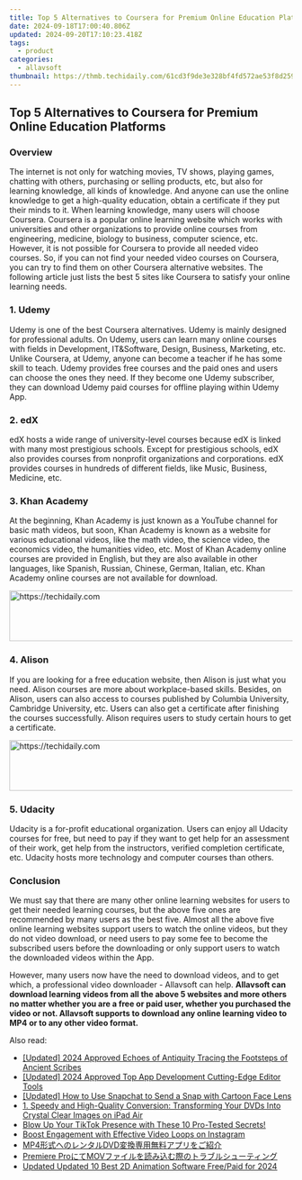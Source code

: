```yaml
---
title: Top 5 Alternatives to Coursera for Premium Online Education Platforms
date: 2024-09-18T17:00:40.806Z
updated: 2024-09-20T17:10:23.418Z
tags:
  - product
categories:
  - allavsoft
thumbnail: https://thmb.techidaily.com/61cd3f9de3e328bf4fd572ae53f8d259727451f01b55bbfffcdce03a7aae8744.jpg
---
```


## Top 5 Alternatives to Coursera for Premium Online Education Platforms

### Overview

The internet is not only for watching movies, TV shows, playing games, chatting with others, purchasing or selling products, etc, but also for learning knowledge, all kinds of knowledge. And anyone can use the online knowledge to get a high-quality education, obtain a certificate if they put their minds to it. When learning knowledge, many users will choose Coursera. Coursera is a popular online learning website which works with universities and other organizations to provide online courses from engineering, medicine, biology to business, computer science, etc. However, it is not possible for Coursera to provide all needed video courses. So, if you can not find your needed video courses on Coursera, you can try to find them on other Coursera alternative websites. The following article just lists the best 5 sites like Coursera to satisfy your online learning needs.

### 1\. Udemy

Udemy is one of the best Coursera alternatives. Udemy is mainly designed for professional adults. On Udemy, users can learn many online courses with fields in Development, IT&Software, Design, Business, Marketing, etc. Unlike Coursera, at Udemy, anyone can become a teacher if he has some skill to teach. Udemy provides free courses and the paid ones and users can choose the ones they need. If they become one Udemy subscriber, they can download Udemy paid courses for offline playing within Udemy App.

### 2\. edX

edX hosts a wide range of university-level courses because edX is linked with many most prestigious schools. Except for prestigious schools, edX also provides courses from nonprofit organizations and corporations. edX provides courses in hundreds of different fields, like Music, Business, Medicine, etc.

### 3\. Khan Academy

At the beginning, Khan Academy is just known as a YouTube channel for basic math videos, but soon, Khan Academy is known as a website for various educational videos, like the math video, the science video, the economics video, the humanities video, etc. Most of Khan Academy online courses are provided in English, but they are also available in other languages, like Spanish, Russian, Chinese, German, Italian, etc. Khan Academy online courses are not available for download.

<!-- affiliate ads begin -->
<a href="https://appsumo.8odi.net/c/5597632/2111982/7443" target="_top" id="2111982">
  <img src="//a.impactradius-go.com/display-ad/7443-2111982" border="0" alt="https://techidaily.com" width="728" height="90"/>
</a>
<img height="0" width="0" src="https://appsumo.8odi.net/i/5597632/2111982/7443" style="position:absolute;visibility:hidden;" border="0" />
<!-- affiliate ads end -->

### 4\. Alison

If you are looking for a free education website, then Alison is just what you need. Alison courses are more about workplace-based skills. Besides, on Alison, users can also access to courses published by Columbia University, Cambridge University, etc. Users can also get a certificate after finishing the courses successfully. Alison requires users to study certain hours to get a certificate.

<!-- affiliate ads begin -->
<a href="https://appsumo.8odi.net/c/5597632/2137412/7443" target="_top" id="2137412">
  <img src="//a.impactradius-go.com/display-ad/7443-2137412" border="0" alt="https://techidaily.com" width="728" height="90"/>
</a>
<img height="0" width="0" src="https://appsumo.8odi.net/i/5597632/2137412/7443" style="position:absolute;visibility:hidden;" border="0" />
<!-- affiliate ads end -->

### 5\. Udacity

Udacity is a for-profit educational organization. Users can enjoy all Udacity courses for free, but need to pay if they want to get help for an assessment of their work, get help from the instructors, verified completion certificate, etc. Udacity hosts more technology and computer courses than others.

### Conclusion

We must say that there are many other online learning websites for users to get their needed learning courses, but the above five ones are recommended by many users as the best five. Almost all the above five online learning websites support users to watch the online videos, but they do not video download, or need users to pay some fee to become the subscribed users before the downloading or only support users to watch the downloaded videos within the App.

However, many users now have the need to download videos, and to get which, a professional video downloader - Allavsoft can help. **Allavsoft can download learning videos from all the above 5 websites and more others no matter whether you are a free or paid user, whether you purchased the video or not. Allavsoft supports to download any online learning video to MP4 or to any other video format.**

<ins class="adsbygoogle"
     style="display:block"
     data-ad-format="autorelaxed"
     data-ad-client="ca-pub-7571918770474297"
     data-ad-slot="1223367746"></ins>

<ins class="adsbygoogle"
     style="display:block"
     data-ad-client="ca-pub-7571918770474297"
     data-ad-slot="8358498916"
     data-ad-format="auto"
     data-full-width-responsive="true"></ins>

<span class="atpl-alsoreadstyle">Also read:</span>
<div><ul>
<li><a href="https://instagram-video-recordings.techidaily.com/updated-2024-approved-echoes-of-antiquity-tracing-the-footsteps-of-ancient-scribes/"><u>[Updated] 2024 Approved Echoes of Antiquity Tracing the Footsteps of Ancient Scribes</u></a></li>
<li><a href="https://fox-friendly.techidaily.com/updated-2024-approved-top-app-development-cutting-edge-editor-tools/"><u>[Updated] 2024 Approved Top App Development Cutting-Edge Editor Tools</u></a></li>
<li><a href="https://extra-skills.techidaily.com/updated-how-to-use-snapchat-to-send-a-snap-with-cartoon-face-lens/"><u>[Updated] How to Use Snapchat to Send a Snap with Cartoon Face Lens</u></a></li>
<li><a href="https://win-trending.techidaily.com/1-speedy-and-high-quality-conversion-transforming-your-dvds-into-crystal-clear-images-on-ipad-air/"><u>1. Speedy and High-Quality Conversion: Transforming Your DVDs Into Crystal Clear Images on iPad Air</u></a></li>
<li><a href="https://tech-renaissance.techidaily.com/blow-up-your-tiktok-presence-with-these-10-pro-tested-secrets/"><u>Blow Up Your TikTok Presence with These 10 Pro-Tested Secrets!</u></a></li>
<li><a href="https://instagram-videos.techidaily.com/boost-engagement-with-effective-video-loops-on-instagram/"><u>Boost Engagement with Effective Video Loops on Instagram</u></a></li>
<li><a href="https://win-trending.techidaily.com/1726030188232-mp4dvd/"><u>MP4形式へのレンタルDVD変換専用無料アプリをご紹介</u></a></li>
<li><a href="https://win-trending.techidaily.com/1726028542644-premiere-promov/"><u>Premiere ProにてMOVファイルを読み込む際のトラブルシューティング</u></a></li>
<li><a href="https://ai-video-apps.techidaily.com/updated-updated-10-best-2d-animation-software-freepaid-for-2024/"><u>Updated Updated 10 Best 2D Animation Software Free/Paid for 2024</u></a></li>
</ul></div>

